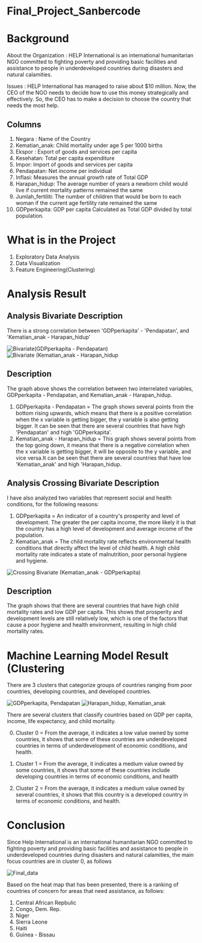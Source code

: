 # Final_Project_Sanbercode

# Background

About the Organization :
HELP International is an international humanitarian NGO committed to fighting poverty and providing basic facilities and assistance to people in underdeveloped countries during disasters and natural calamities.

Issues :
HELP International has managed to raise about $10 million. Now, the CEO of the NGO needs to decide how to use this money strategically and effectively. So, the CEO has to make a decision to choose the country that needs the most help.


Columns
--
1. Negara : Name of the Country
2. Kematian_anak: Child mortality under age 5 per 1000 births
3. Ekspor : Export of goods and services per capita
4. Kesehatan: Total per capita expenditure
5. Impor: Import of goods and services per capita
6. Pendapatan: Net income per individual
7. Inflasi: Measures the annual growth rate of Total GDP
8. Harapan_hidup: The average number of years a newborn child would live if current mortality patterns remained the same
9. Jumlah_fertiliti: The number of children that would be born to each woman if the current age fertility rate remained the same
10. GDPperkapita: GDP per capita Calculated as Total GDP divided by total population. 


# What is in the Project
 1. Exploratory Data Analysis
 2. Data Visualization
 3. Feature Engineering(Clustering)

# Analysis Result
Analysis Bivariate Description
----
There is a strong correlation between 'GDPperkapita' - 'Pendapatan', and 'Kematian_anak - Harapan_hidup'


![Bivariate(GDPperkapita - Pendapatan)](https://github.com/adimasmrid/Sanbercode/assets/125172558/182ca9f1-2886-4f5b-bafe-fdc04361220e)
![Bivariate (Kematian_anak - Harapan_hidup](https://github.com/adimasmrid/Sanbercode/assets/125172558/aea91d6d-eef5-46b6-8b09-db7503d39ebf)

Description
---
The graph above shows the correlation between two interrelated variables, GDPperkapita - Pendapatan, and Kematian_anak - Harapan_hidup.
1. GDPperkapita - Pendapatan = The graph shows several points from the bottom rising upwards, which means that there is a positive correlation when the x variable is getting bigger, the y variable is also getting bigger. It can be seen that there are several countries that have high 'Pendapatan' and high 'GDPperkapita'.
2. Kematian_anak - Harapan_hidup = This graph shows several points from the top going down, it means that there is a negative correlation when the x variable is getting bigger, it will be opposite to the y variable, and vice versa.It can be seen that there are several countries that have low 'Kematian_anak' and high 'Harapan_hidup.

Analysis Crossing Bivariate Description
---
I have also analyzed two variables that represent social and health conditions, for the following reasons:
1. GDPperkapita = An indicator of a country's prosperity and level of development. The greater the per capita income, the more likely it is that the country has a high level of development and average income of the population. 
2. Kematian_anak = The child mortality rate reflects environmental health conditions that directly affect the level of child health. A high child mortality rate indicates a state of malnutrition, poor personal hygiene and hygiene.
   
![Crossing Bivariate (Kematian_anak - GDPperkapita)](https://github.com/adimasmrid/Sanbercode/assets/125172558/38991a98-174f-44f7-aa66-7b29c47b0c97)


Description
---
The graph shows that there are several countries that have high child mortality rates and low GDP per capita. This shows that prosperity and development levels are still relatively low, which is one of the factors that cause a poor hygiene and health environment, resulting in high child mortality rates.


# Machine Learning Model Result (Clustering
There are 3 clusters that categorize groups of countries ranging from poor countries, developing countries, and developed countries.

![GDPperkapita,   Pendapatan](https://github.com/adimasmrid/Sanbercode/assets/125172558/34fb55b3-453b-4ca2-937f-3c9570a2443c)  ![Harapan_hidup,   Kematian_anak](https://github.com/adimasmrid/Sanbercode/assets/125172558/171c7585-8ef0-410d-aa51-01204edfd14e)



There are several clusters that classify countries based on GDP per capita, income, life expectancy, and child mortality. 

0. Cluster 0 = From the average, it indicates a low value owned by some countries, it shows that some of these countries are underdeveloped countries in terms of underdevelopment of economic conditions, and health.

1. Cluster 1 = From the average, it indicates a medium value owned by some countries, it shows that some of these countries include developing countries in terms of economic conditions, and health

2. Cluster 2 = From the average, it indicates a medium value owned by several countries, it shows that this country is a developed country in terms of economic conditions, and health.


# Conclusion
Since Help International is an international humanitarian NGO committed to fighting poverty and providing basic facilities and assistance to people in underdeveloped countries during disasters and natural calamities, the main focus countries are in cluster 0, as follows 


![Final_data](https://github.com/adimasmrid/Sanbercode/assets/125172558/7e3c3649-89ed-42c6-bb99-329e573bf70d)


Based on the heat map that has been presented, there is a ranking of countries of concern for
areas that need assistance, as follows:
1. Central African Repbulic
2. Congo, Dem. Rep.
3. Niger
4. Sierra Leone
5. Haiti
6. Guinea - Bissau
